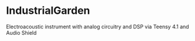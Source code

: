 # IndustrialGarden
Electroacoustic instrument with analog circuitry and DSP via Teensy 4.1 and Audio Shield

